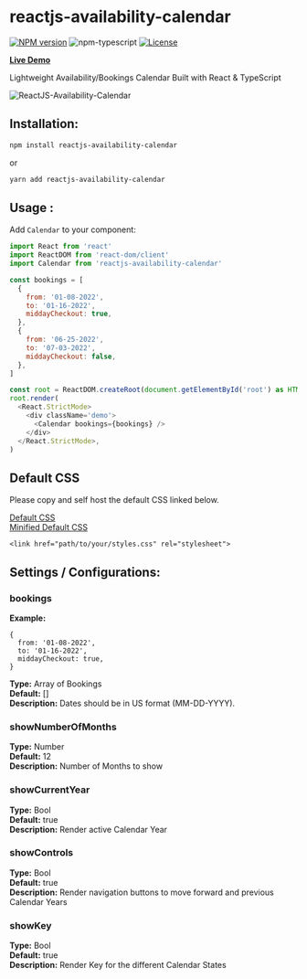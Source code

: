 # reactjs-availability-calendar

[![NPM version][npm-image]][npm-url]
![npm-typescript]
[![License][github-license]][github-license-url]

[**Live Demo**](https://simpletut.github.io/reactjs-availability-calendar/)

Lightweight Availability/Bookings Calendar Built with React & TypeScript

![ReactJS-Availability-Calendar](https://user-images.githubusercontent.com/20645523/187097982-7cfa4790-308c-4fdb-8965-a7705269fd6e.png)

## Installation:

```bash
npm install reactjs-availability-calendar
```

or

```bash
yarn add reactjs-availability-calendar
```

## Usage :

Add `Calendar` to your component:

```js
import React from 'react'
import ReactDOM from 'react-dom/client'
import Calendar from 'reactjs-availability-calendar'

const bookings = [
  {
    from: '01-08-2022',
    to: '01-16-2022',
    middayCheckout: true,
  },
  {
    from: '06-25-2022',
    to: '07-03-2022',
    middayCheckout: false,
  },
]

const root = ReactDOM.createRoot(document.getElementById('root') as HTMLElement)
root.render(
  <React.StrictMode>
    <div className='demo'>
      <Calendar bookings={bookings} />
    </div>
  </React.StrictMode>,
)

```

## Default CSS

Please copy and self host the default CSS linked below.

<a href="https://github.com/simpletut/reactjs-availability-calendar/blob/main/styles/main.css">Default CSS</a>
<br />
<a href="https://github.com/simpletut/reactjs-availability-calendar/blob/main/styles/main.min.css">Minified Default CSS</a>

```
<link href="path/to/your/styles.css" rel="stylesheet">

```

## Settings / Configurations:

### bookings

**Example:**
```
{
  from: '01-08-2022',
  to: '01-16-2022',
  middayCheckout: true,
}
```
**Type:** Array of Bookings\
**Default:** []\
**Description:** Dates should be in US format (MM-DD-YYYY).


### showNumberOfMonths

**Type:** Number\
**Default:** 12\
**Description:** Number of Months to show

### showCurrentYear

**Type:** Bool\
**Default:** true\
**Description:** Render active Calendar Year

### showControls

**Type:** Bool\
**Default:** true\
**Description:** Render navigation buttons to move forward and previous Calendar Years

### showKey

**Type:** Bool\
**Default:** true\
**Description:** Render Key for the different Calendar States

[npm-url]: https://www.npmjs.com/package/reactjs-availability-calendar
[npm-image]: https://img.shields.io/npm/v/reactjs-availability-calendar
[github-license]: https://img.shields.io/github/license/simpletut/reactjs-availability-calendar
[github-license-url]: https://github.com/simpletut/reactjs-availability-calendar/blob/main/LICENSE
[npm-typescript]: https://img.shields.io/npm/types/reactjs-availability-calendar
